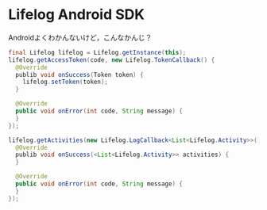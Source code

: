 Lifelog Android SDK
=========================

Androidよくわかんないけど，こんなかんじ？

```java
final Lifelog lifelog = Lifelog.getInstance(this);
lifelog.getAccessToken(code, new Lifelog.TokenCallback() {
  @Override
  publib void onSuccess(Token token) {
    lifelog.setToken(token);
  }

  @Override
  public void onError(int code, String message) {
  }
});
```

```java
lifelog.getActivities(new Lifelog.LogCallback<List<Lifelog.Activity>>() {
  @Override
  publib void onSuccess(<List<Lifelog.Activity>> activities) {
  }

  @Override
  public void onError(int code, String message) {
  }
});
```
